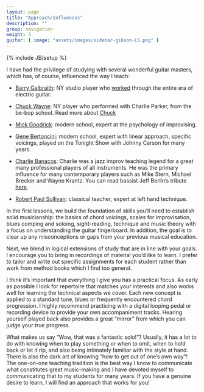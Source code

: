 ```yaml
---
layout: page
title: "Approach/Influences"
description: ""
group: navigation
weight: 3
guitar: { image: "assets/images/sidebar-gibson-L5.png" }
---
```

{% include JB/setup %}

I have had the privilege of studying with several wonderful guitar masters, which has, of course, influenced the way I teach:



* [Barry Galbraith](http://en.wikipedia.org/wiki/Barry_Galbraith): NY studio player who [worked](http://www.vervemusicgroup.com/artist/default.aspx?aid=3733) through the entire era of electric guitar.

* [Chuck Wayne](http://en.wikipedia.org/wiki/Chuck_Wayne): NY player who performed with Charlie Parker, from the be-bop school. Read more about [Chuck](http://entertainment.msn.com/artist/?artist=139779) 

* [Mick Goodrick](http://www.mrgoodchord.com/): modern school, expert at the psychology of improvising.

* [Gene Bertoncini](http://www.genebertoncini.com/): modern school, expert with linear approach, specific voicings, played on the Tonight Show with Johnny Carson for many years.

* [Charlie Banacos](http://www.charliebanacos.com/): Charlie was a jazz improv teaching legend for a great many professional players of all instruments. He was the primary influence for many contemporary players such as Mike Stern, Michael Brecker and Wayne Krantz. You can read bassist Jeff Berlin’s tribute [here](http://www.allaboutjazz.com/php/article.php?id=35119#.UVCk3zc033M).

* [Robert Paul Sullivan](http://www.newenglandconservatory.edu/faculty/sullivanR.html): classical teacher, expert at left hand technique.

In the first lessons, we build the foundation of skills you’ll need to establish solid musicianship: the basics of chord voicings, scales for improvisation, blues comping and soloing, sight-reading, technique and music theory with a focus on understanding the guitar fingerboard. In addition, the goal is to clear up any misconceptions or gaps from your previous musical education.

Next, we blend in logical extensions of study that are in line with your goals. I encourage you to bring in recordings of material you’d like to learn. I prefer to tailor and write out specific assignments for each student rather than work from method books which I find too general. 

I think it’s important that everything I give you has a practical focus. As early as possible I look for repertoire that matches your interests and also works well for learning the technical aspects we cover. Each new concept is applied to a standard tune, blues or frequently encountered chord progression. I highly recommend practicing with a digital looping pedal or recording device to provide your own accompaniment tracks. Hearing yourself played back also provides a great “mirror” from which you can judge your true progress.

What makes us say “Wow, that was a fantastic solo!”? Usually, it has a lot to do with knowing when to play something or when to omit, when to hold back or let it rip, and also being intimately familiar with the style at hand. There is also the dark art of knowing “how to get out of one’s own way”! The one-on-one teaching tradition is the best way I know to communicate what constitutes great music-making and I have devoted myself to communicating that to my students for many years. If you have a genuine desire to learn, I will find an approach that works for you!
